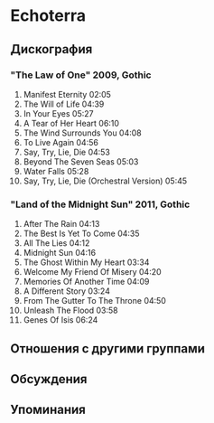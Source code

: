 # Echoterra



## Дискография

### "The Law of One" 2009, Gothic

1. Manifest Eternity  02:05  
2. The Will of Life  04:39  
3. In Your Eyes  05:27    
4. A Tear of Her Heart  06:10    
5. The Wind Surrounds You  04:08  
6. To Live Again  04:56    
7. Say, Try, Lie, Die  04:53  
8. Beyond The Seven Seas  05:03    
9. Water Falls  05:28    
10. Say, Try, Lie, Die (Orchestral Version)  05:45 

### "Land of the Midnight Sun" 2011, Gothic

1. After The Rain  04:13  
2. The Best Is Yet To Come  04:35    
3. All The Lies  04:12  
4. Midnight Sun  04:16    
5. The Ghost Within My Heart  03:34 
6. Welcome My Friend Of Misery  04:20 
7. Memories Of Another Time  04:09 
8. A Different Story  03:24    
9. From The Gutter To The Throne  04:50  
10. Unleash The Flood  03:58    
11. Genes Of Isis  06:24 


## Отношения с другими группами


## Обсуждения


## Упоминания


